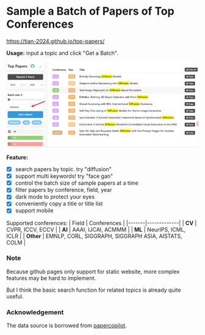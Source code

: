 # Sample a Batch of Papers of Top Conferences


https://tian-2024.github.io/top-papers/

**Usage:** input a topic and click "Get a Batch".

![image](image.png)


**Feature:**
- [x] search papers by topic. try "diffusion"
- [x] support multi keywords! try "face gan"
- [x] control the batch size of sample papers at a time
- [x] filter papers by conference, field, year
- [x] dark mode to protect your eyes
- [x] conveniently copy a title or title list
- [x] support mobile

Supported conferences:
| Field | Conferences |
|-------|-------------|
| **CV** | CVPR, ICCV, ECCV |
| **AI** | AAAI, IJCAI, ACMMM |
| **ML** | NeurIPS, ICML, ICLR |
| **Other** | EMNLP, CORL, SIGGRAPH, SIGGRAPH ASIA, AISTATS, COLM |

### Note

Because github pages only support for static website, more complex features may be hard to implement.

But I think the basic search function for related topics is already quite useful.

### Acknowledgement

The data source is borrowed from [papercopilot](https://github.com/papercopilot/paperlists).



